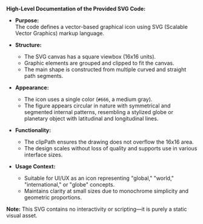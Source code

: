 **High-Level Documentation of the Provided SVG Code:**

- **Purpose:**  
  The code defines a vector-based graphical icon using SVG (Scalable Vector Graphics) markup language.

- **Structure:**
  - The SVG canvas has a square viewbox (16x16 units).
  - Graphic elements are grouped and clipped to fit the canvas.
  - The main shape is constructed from multiple curved and straight path segments.

- **Appearance:**
  - The icon uses a single color (`#666`, a medium gray).
  - The figure appears circular in nature with symmetrical and segmented internal patterns, resembling a stylized globe or planetary object with latitudinal and longitudinal lines.

- **Functionality:**
  - The clipPath ensures the drawing does not overflow the 16x16 area.
  - The design scales without loss of quality and supports use in various interface sizes.

- **Usage Context:**
  - Suitable for UI/UX as an icon representing "global," "world," "international," or "globe" concepts.
  - Maintains clarity at small sizes due to monochrome simplicity and geometric proportions.

**Note:** This SVG contains no interactivity or scripting—it is purely a static visual asset.